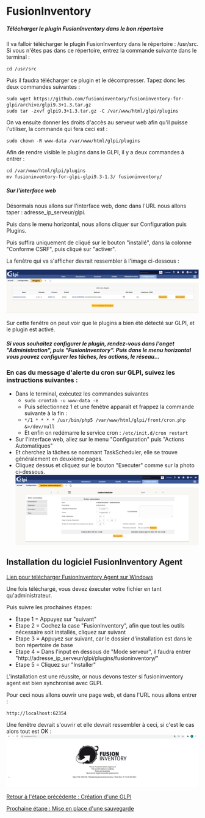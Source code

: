 # FusionInventory

##### Télécharger le plugin FusionInventory dans le bon répertoire

Il va falloir télécharger le plugin FusionInventory dans le répertoire : /usr/src. Si vous n'êtes pas dans ce répertoire, entrez la commande suivante dans le terminal :

```
cd /usr/src
```

Puis il faudra télécharger ce plugin et le décompresser. Tapez donc les deux commandes suivantes :

```
sudo wget https://github.com/fusioninventory/fusioninventory-for-glpi/archive/glpi9.3+1.3.tar.gz
sudo tar -zxvf glpi9.3+1.3.tar.gz -C /var/www/html/glpi/plugins
```

On va ensuite donner les droits d'accès au serveur web afin qu'il puisse l'utiliser, la commande qui fera ceci est :

```
sudo chown -R www-data /var/www/html/glpi/plugins
```

Afin de rendre visible le plugins dans le GLPI, il y a deux commandes à entrer : 

```
cd /var/www/html/glpi/plugins
mv fusioninventory-for-glpi-glpi9.3-1.3/ fusioninventory/
```

##### Sur l'interface web

Désormais nous allons sur l'interface web, donc dans l'URL nous allons taper : adresse_ip_serveur/glpi.

Puis dans le menu horizontal, nous allons cliquer sur Configuration puis Plugins.

Puis suffira uniquement de cliqué sur le bouton "installé", dans la colonne "Conforme CSRF", puis cliqué sur "activer".

La fenêtre qui va s'afficher devrait ressembler à l'image ci-dessous :

![](https://github.com/kevinguyodo/Linux-deuxieme-annee/blob/main/TP1/IMG/Plugins.PNG)

Sur cette fenêtre on peut voir que le plugins a bien été détecté sur GLPI, et le plugin est activé.


##### Si vous souhaitez configurer le plugin, rendez-vous dans l'onget "Administration", puis "FusionInventory". Puis dans le menu horizontal vous pouvez configurer les tâches, les actions, le réseau...

### En cas du message d'alerte du cron sur GLPI, suivez les instructions suivantes :
* Dans le terminal, exécutez les commandes suivantes
  * ```sudo crontab -u www-data -e```
  * Puis sélectionnez 1 et une fenêtre apparait et frappez la commande suivante à la fin : 
  * ```*/1 * * * * /usr/bin/php5 /var/www/html/glpi/front/cron.php &>/dev/null```
  *  Et enfin on redémarre le service cron : ```/etc/init.d/cron restart```
* Sur l'interface web, allez sur le menu "Configuration" puis "Actions Automatiques"
* Et cherchez la tâches se nommant TaskScheduler, elle se trouve généralement en deuxième pages.
* Cliquez dessus et cliquez sur le bouton "Executer" comme sur la photo ci-dessous.
![](https://github.com/kevinguyodo/Linux-deuxieme-annee/blob/main/TP1/IMG/Etape10_fusioninventory.PNG)


## Installation du logiciel FusionInventory Agent

[Lien pour télécharger FusionInventory Agent sur Windows](https://github.com/fusioninventory/fusioninventory-agent/releases)

Une fois téléchargé, vous devez éxecuter votre fichier en tant qu'administrateur.

Puis suivre les prochaines étapes:
* Etape 1 = Appuyez sur "suivant"
* Etape 2 = Cochez la case "FusionInventory", afin que tout les outils nécessaire soit installés, cliquez sur suivant
* Etape 3 = Appuyez sur suivant, car le dossier d'installation est dans le bon répertoire de base
* Etape 4 = Dans l'input en dessous de "Mode serveur", il faudra entrer "http://adresse_ip_serveur/glpi/plugins/fusioninventory/"
* Etape 5 = Cliquez sur "Installer"

L'installation est une réussite, or nous devons tester si fusioninventory agent est bien synchronisé avec GLPI. 

Pour ceci nous allons ouvrir une page web, et dans l'URL nous allons entrer :

```
http://localhost:62354
```

Une fenêtre devrait s'ouvrir et elle devrait ressembler à ceci, si c'est le cas alors tout est OK :
![](https://github.com/kevinguyodo/Linux-deuxieme-annee/blob/main/TP1/IMG/fusioinventory_after_installing.PNG)


[Retour à l'étape précédente : Création d'une GLPI](https://github.com/kevinguyodo/Linux-deuxieme-annee/blob/main/TP1/Cr%C3%A9ation%20GLPI.md)

[Prochaine étape : Mise en place d'une sauvegarde ](https://github.com/kevinguyodo/Linux-deuxieme-annee/blob/main/TP1/Sauvegarde%20GLPI.md)
